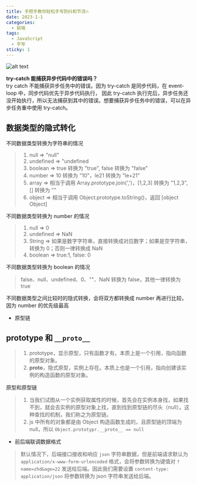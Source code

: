 ```yaml
---
title: 手把手教你轻松手写防抖和节流🔥
date: 2023-1-1
categories:
  - 前端
tags:
  - JavaScript
  - 手写
sticky: 1 
---
```



![alt text](https://pic4.zhimg.com/80/v2-7db75659e0d54bac8dd5d79adf4011f3_1440w.webp)

<!-- more -->

__try-catch 能捕获异步代码中的错误吗？__
<br>try catch 不能捕获异步任务中的错误。因为 try-catch 是同步代码，在 event-loop 中，同步代码优先于异步代码执行， 因此 try-catch 执行完后，异步任务还没开始执行，所以无法捕获到其中的错误。想要捕获异步任务中的错误，可以在异步任务重中使用 try-catch。






## 数据类型的隐式转化

不同数据类型转换为字符串的情况
>1. null => "null"
>2. undefined => "undefined
>3. boolean => true 转换为 "true", false 转换为 "false"
>4. number => 10 转换为 "10"，le21 转换为 "le+21"
>5. array => 相当于调用 Array.prototype.join(',')，[1,2,3] 转换为 "1,2,3", [] 转换为 ""
>6. object => 相当于调用 Object.prototype.toString()，返回 [object Object]

不同数据类型转换为 number 的情况
>1. null => 0
>2. undefined => NaN
>3. String => 如果是数字字符串，直接转换成对应数字；如果是空字符串，转换为 0；否则一律转换成 NaN
>4. boolean => true:1, false: 0

不同数据类型转换为 boolean 的情况
>false、null、undefined、0、""、NaN 转换为 false，其他一律转换为 true

不同数据类型之间比较时的隐式转换，会将双方都转换成 number 再进行比较，因为 number 的优先级最高

* 原型链

## prototype 和 `__proto__`
>1. prototype，显示原型，只有函数才有。本质上是一个引用，指向函数的原型对象。
>2. __proto__，隐式原型，实例上存在。本质上也是一个引用，指向创建该实例的构造函数的原型对象。

原型和原型链
>1. 当我们试图从一个实例获取属性的时候，首先会在实例本身找，如果找不到，就会去实例的原型对象上找，直到找到原型链的尽头（null）。这种查找的机制，我们称之为原型链。
>2. js 中所有的对象都是由 Object 构造函数生成的，且原型链的顶端为 null，所以 `Object.prototypr.__proto__ == null`

* 前后端联调数据格式

>默认情况下，后端接口接收和响应 `json` 字符串数据，但是前端请求默认为 `application/x-www-form-urlencoded` 格式，会将参数转换为键值对 `?name=zhd&age=22` 发送给后端。因此我们需要设置 `content-type: application/json` 将参数转换为 json 字符串发送给后端。
